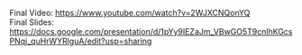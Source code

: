 Final Video: https://www.youtube.com/watch?v=2WJXCNQonYQ
<br>
Final Slides: https://docs.google.com/presentation/d/1pYy9IEZaJm_VBwGO5T9cnlhKGcsPNqj_quHrWYRlguA/edit?usp=sharing
